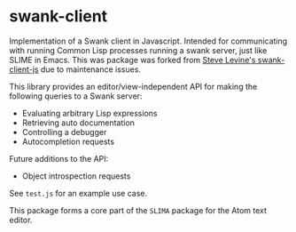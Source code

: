 # swank-client


Implementation of a Swank client in Javascript. Intended for communicating with running Common Lisp processes running a swank server, just like SLIME in Emacs.  This was package was forked from [Steve Levine's swank-client-js](https://github.com/sjlevine/swank-client-js) due to maintenance issues.

This library provides an editor/view-independent API for making the following queries to a Swank server:

- Evaluating arbitrary Lisp expressions
- Retrieving auto documentation
- Controlling a debugger
- Autocompletion requests

Future additions to the API:

- Object introspection requests

See `test.js` for an example use case.

This package forms a core part of the `SLIMA` package for the Atom text editor.
